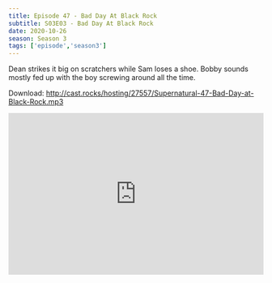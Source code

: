 ```yaml
---
title: Episode 47 - Bad Day At Black Rock
subtitle: S03E03 - Bad Day At Black Rock
date: 2020-10-26
season: Season 3
tags: ['episode','season3']
---
```


Dean strikes it big on scratchers while Sam loses a shoe. Bobby sounds mostly fed up with the boy screwing around all the time.

Download: http://cast.rocks/hosting/27557/Supernatural-47-Bad-Day-at-Black-Rock.mp3

<iframe src="https://cast.rocks/player/27557/Supernatural-47-Bad-Day-at-Black-Rock.mp3?episodeTitle=Episode%2047%20-%20Bad%20Day%20at%20Black%20Rock&podcastTitle=Couple%20of%20Idjits&episodeDate=October%2025th%2C%202020&imageURL=https%3A%2F%2Fcast.rocks%2Fhosting%2F27557%2Ffeeds%2FCAURZ.jpg" style="border: none; min-height: 265px; max-height: 320px; max-width: 558px; min-width: 270px; width: 100%; height: 100%;" scrollbars="no"></iframe>
